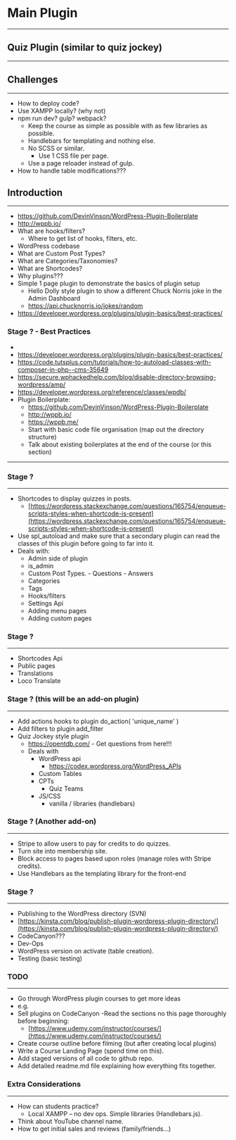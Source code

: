 # Main Plugin

***

## Quiz Plugin (similar to quiz jockey)

***

## Challenges

***

- How to deploy code?
- Use XAMPP locally? (why not)
- npm run dev? gulp? webpack?
  - Keep the course as simple as possible with as few libraries as possible.
  - Handlebars for templating and nothing else.
  - No SCSS or similar.
    - Use 1 CSS file per page.
  - Use a page reloader instead of gulp.
- How to handle table modifications???


## Introduction

***

- https://github.com/DevinVinson/WordPress-Plugin-Boilerplate
- http://wppb.io/
- What are hooks/filters?
  - Where to get list of hooks, filters, etc.
- WordPress codebase
- What are Custom Post Types?
- What are Categories/Taxonomies?
- What are Shortcodes?
- Why plugins???
- Simple 1 page plugin to demonstrate the basics of plugin setup
    - Hello Dolly style plugin to show a different Chuck Norris joke in the Admin Dashboard
    - https://api.chucknorris.io/jokes/random 
- https://developer.wordpress.org/plugins/plugin-basics/best-practices/

### Stage ? - Best Practices

- 
- https://developer.wordpress.org/plugins/plugin-basics/best-practices/
- https://code.tutsplus.com/tutorials/how-to-autoload-classes-with-composer-in-php--cms-35649
- https://secure.wphackedhelp.com/blog/disable-directory-browsing-wordpress/amp/
- https://developer.wordpress.org/reference/classes/wpdb/
- Plugin Boilerplate:
    - https://github.com/DevinVinson/WordPress-Plugin-Boilerplate
    - http://wppb.io/
    - https://wppb.me/
    - Start with basic code file organisation (map out the directory structure)
    - Talk about existing boilerplates at the end of the course (or this section)

***

### Stage ?

***

- Shortcodes to display quizzes in posts.
  - [https://wordpress.stackexchange.com/questions/165754/enqueue-scripts-styles-when-shortcode-is-present](https://wordpress.stackexchange.com/questions/165754/enqueue-scripts-styles-when-shortcode-is-present)
- Use spl\_autoload and make sure that a secondary plugin can read the classes of this plugin before going to far into it.
- Deals with:
  - Admin side of plugin
  - is\_admin
  - Custom Post Types.
        - Questions
        - Answers
  - Categories
  - Tags
  - Hooks/filters
  - Settings Api
  - Adding menu pages
  - Adding custom pages

### Stage ?

***

- Shortcodes Api
- Public pages
- Translations
- Loco Translate

### Stage ? (this will be an add-on plugin)

***

- Add actions hooks to plugin do_action( 'unique_name' )
- Add filters to plugin add_filter
- Quiz Jockey style plugin
  - <https://opentdb.com/>
        - Get questions from here!!!
  - Deals with
    - WordPress api
        - https://codex.wordpress.org/WordPress_APIs
    - Custom Tables
    - CPTs
        - Quiz Teams
    - JS/CSS
        - vanilla / libraries (handlebars)

### Stage ? (Another add-on)

***

- Stripe to allow users to pay for credits to do quizzes.
- Turn site into membership site.
- Block access to pages based upon roles (manage roles with Stripe credits).
- Use Handlebars as the templating library for the front-end

### Stage ?

***

- Publishing to the WordPress directory (SVN)
- [https://kinsta.com/blog/publish-plugin-wordpress-plugin-directory/](https://kinsta.com/blog/publish-plugin-wordpress-plugin-directory/)
- CodeCanyon???
- Dev-Ops
- WordPress version on activate (table creation).
- Testing (basic testing)

### TODO

***

- Go through WordPress plugin courses to get more ideas
- e.g.
- Sell plugins on CodeCanyon
  -Read the sections no this page thoroughly before beginning:
  - [https://www.udemy.com/instructor/courses/](https://www.udemy.com/instructor/courses/)
- Create course outline before filming (but after creating local plugins)
- Write a Course Landing Page (spend time on this).
- Add staged versions of all code to github repo.
- Add detailed readme.md file explaining how everything fits together.

### Extra Considerations

***

- How can students practice?
  - Local XAMPP – no dev ops. Simple libraries (Handlebars.js).
- Think about YouTube channel name.
- How to get initial sales and reviews (family/friends…)
